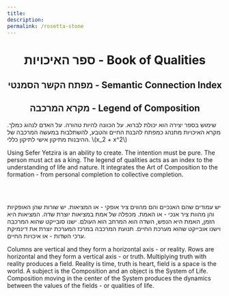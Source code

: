 ```yaml
---
title:
description:
permalink: /rosetta-stone
---
```


<div style="text-align:center;">
  <h1>ספר האיכויות - Book of Qualities</h1>
  <h2>מפתח הקשר הסמנטי - Semantic Connection Index</h2>
  <h2>מקרא המרכבה - Legend of Composition</h2>
</div>
<p>
  שימוש בספר יצירה הוא יכולת לברוא. על הכוונה להיות טהורה. על האדם לנהוג כמלך. מקרא האיכויות מתנהג כמפתח להבנת החיים והטבע, להשתלבות במעשה המרכבה של ההיבנות מתיקון אישי לתיקון כללי.
  \(x_2 + x^2\)
</p>
<p style="direction:ltr;">
Using Sefer Yetzira is an ability to create. The intention must be pure. The person must act as a king. The legend of qualities acts as an index to the understanding of life and nature. It integrates the Art of Composition to the formation - from personal completion to collective completion.
</p>
<br />

<Img :path="'legend-composition.jpg'" style="max-height: 90vh;margin: 0 auto;display: block;"></Img>

<p>
יש עמודים שהם האנכיים והם מהווים ציר אופקי - או המציאות. יש שורות שהן האופקיות והן מהוות ציר אנכי - או האמת. מכפלה של אמת במציאות יוצרת שדה. המציאות היא הזמן, האמת היא הנפש, השדה הוא המרחב הוא העולם. ישנו סובייקט שהוא המרכבה וישנו אובייקט שהוא מערכת החיים. תנועת המרכבה במרכז המערכת יוצרת את דינמיקת ערכי השדות - או איכויות החיים.
</p>

<p style="direction:ltr;">
Columns are vertical and they form a horizontal axis - or reality. Rows are horizontal and they form a vertical axis - or truth. Multiplying truth with reality produces a field. Reality is time, truth is heart, field is a space is the world. A subject is the Composition and an object is the System of Life. Composition moving in the center of the System produces the dynamics between the values of the fields - or qualities of life.
</p>
<br/>

<DataTable />